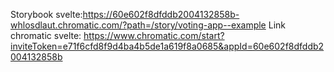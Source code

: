 Storybook svelte:https://60e602f8dfddb2004132858b-whlosdlaut.chromatic.com/?path=/story/voting-app--example  Link chromatic svelte: https://www.chromatic.com/start?inviteToken=e71f6cfd8f9d4ba4b5de1a619f8a0685&appId=60e602f8dfddb2004132858b
